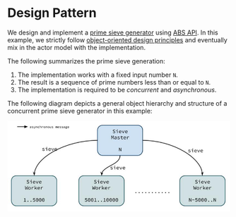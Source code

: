 # Design Pattern 

We design and implement a [prime sieve generator][1] using [ABS API][2]. In this example, we strictly follow [object-oriented design principles][3] and eventually mix in the actor model with the implementation.

The following summarizes the prime sieve generation:

1. The implementation works with a fixed input number `N`.
2. The result is a sequence of prime numbers less than or equal to `N`.
3. The implementation is required to be *concurrent* and *asynchronous*.

The following diagram depicts a general object hierarchy and structure of a concurrent prime sieve generator in this example:

![Prime Generator](figs/PrimeSieves.jpg)

[1]: http://en.wikipedia.org/wiki/Sieve_of_Eratosthenes
[2]: https://github.com/CrispOSS/abs-api-parent
[3]: http://en.wikipedia.org/wiki/Object-oriented_programming
